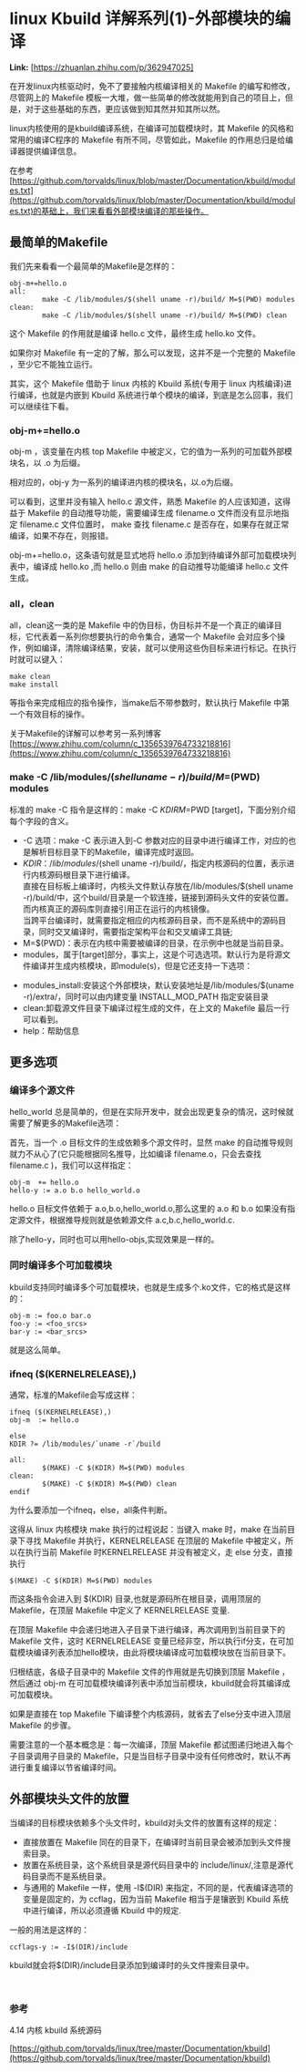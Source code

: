 # linux Kbuild 详解系列(1)-外部模块的编译

 **Link:** [https://zhuanlan.zhihu.com/p/362947025]

在开发linux内核驱动时，免不了要接触内核编译相关的 Makefile 的编写和修改，尽管网上的 Makefile 模板一大堆，做一些简单的修改就能用到自己的项目上，但是，对于这些基础的东西，更应该做到知其然并知其所以然。 

linux内核使用的是kbuild编译系统，在编译可加载模块时，其 Makefile 的风格和常用的编译C程序的 Makefile 有所不同，尽管如此，Makefile 的作用总归是给编译器提供编译信息。

在参考[https://github.com/torvalds/linux/blob/master/Documentation/kbuild/modules.txt](https://github.com/torvalds/linux/blob/master/Documentation/kbuild/modules.txt)的基础上，我们来看看外部模块编译的那些操作。 

  

## 最简单的Makefile  

我们先来看看一个最简单的Makefile是怎样的：


```
obj-m+=hello.o
all:
        make -C /lib/modules/$(shell uname -r)/build/ M=$(PWD) modules
clean:
        make -C /lib/modules/$(shell uname -r)/build/ M=$(PWD) clean
```
这个 Makefile 的作用就是编译 hello.c 文件，最终生成 hello.ko 文件。 

如果你对 Makefile 有一定的了解，那么可以发现，这并不是一个完整的 Makefile ，至少它不能独立运行。 

其实，这个 Makefile 借助于 linux 内核的 Kbuild 系统(专用于 linux 内核编译)进行编译，也就是内嵌到 Kbuild 系统进行单个模块的编译，到底是怎么回事，我们可以继续往下看。 

  

### obj-m+=hello.o  

obj-m ，该变量在内核 top Makefile 中被定义，它的值为一系列的可加载外部模块名，以 .o 为后缀。 

相对应的，obj-y 为一系列的编译进内核的模块名，以.o为后缀。 

可以看到，这里并没有输入 hello.c 源文件，熟悉 Makefile 的人应该知道，这得益于 Makefile 的自动推导功能，需要编译生成 filename.o 文件而没有显示地指定 filename.c 文件位置时， make 查找 filename.c 是否存在，如果存在就正常编译，如果不存在，则报错。 

obj-m+=hello.o，这条语句就是显式地将 hello.o 添加到待编译外部可加载模块列表中，编译成 hello.ko ,而 hello.o 则由 make 的自动推导功能编译 hello.c 文件生成。 

  

### all，clean  

all，clean这一类的是 Makefile 中的伪目标，伪目标并不是一个真正的编译目标，它代表着一系列你想要执行的命令集合，通常一个 Makefile 会对应多个操作，例如编译，清除编译结果，安装，就可以使用这些伪目标来进行标记。在执行时就可以键入：


```
make clean
make install
```
等指令来完成相应的指令操作，当make后不带参数时，默认执行 Makefile 中第一个有效目标的操作。 

关于Makefile的详解可以参考另一系列博客[https://www.zhihu.com/column/c_1356539764733218816](https://www.zhihu.com/column/c_1356539764733218816)

  

### make -C /lib/modules/$(shell uname -r)/build/ M=$(PWD) modules  

标准的 make -C 指令是这样的：make -C $KDIR M=$PWD [target]，下面分别介绍每个字段的含义。 

* -C 选项：make -C 表示进入到-C 参数对应的目录中进行编译工作，对应的也是解析目标目录下的Makefile，编译完成时返回。
* $KDIR：/lib/modules/$(shell uname -r)/build/，指定内核源码的位置，表示进行内核源码根目录下进行编译。   
 直接在目标板上编译时，内核头文件默认存放在/lib/modules/$(shell uname -r)/build/中，这个build/目录是一个软连接，链接到源码头文件的安装位置。而内核真正的源码库则直接引用正在运行的内核镜像。   
  当跨平台编译时，就需要指定相应的内核源码目录，而不是系统中的源码目录，同时交叉编译时，需要指定架构平台和交叉编译工具链;
* M=$(PWD)：表示在内核中需要被编译的目录，在示例中也就是当前目录。
* modules，属于[target]部分，事实上，这是个可选选项。默认行为是将源文件编译并生成内核模块，即module(s)，但是它还支持一下选项：
+ modules_install:安装这个外部模块，默认安装地址是/lib/modules/$(uname -r)/extra/，同时可以由内建变量 INSTALL_MOD_PATH 指定安装目录
+ clean:卸载源文件目录下编译过程生成的文件，在上文的 Makefile 最后一行可以看到。
+ help：帮助信息

  

## 更多选项  
### 编译多个源文件  

hello_world 总是简单的，但是在实际开发中，就会出现更复杂的情况，这时候就需要了解更多的Makefile选项：

首先，当一个 .o 目标文件的生成依赖多个源文件时，显然 make 的自动推导规则就力不从心了(它只能根据同名推导，比如编译 filename.o，只会去查找 filename.c )，我们可以这样指定：


```
obj-m  += hello.o
hello-y := a.o b.o hello_world.o
```
hello.o 目标文件依赖于 a.o,b.o,hello_world.o,那么这里的 a.o 和 b.o 如果没有指定源文件，根据推导规则就是依赖源文件 a.c,b.c,hello_world.c. 

除了hello-y，同时也可以用hello-objs,实现效果是一样的。 

  

### 同时编译多个可加载模块  

kbuild支持同时编译多个可加载模块，也就是生成多个.ko文件，它的格式是这样的：


```
obj-m := foo.o bar.o
foo-y := <foo_srcs>
bar-y := <bar_srcs>
```
就是这么简单。 

  

### ifneq ($(KERNELRELEASE),)  

通常，标准的Makefile会写成这样：


```
ifneq ($(KERNELRELEASE),)
obj-m  := hello.o

else
KDIR ?= /lib/modules/`uname -r`/build

all:
        $(MAKE) -C $(KDIR) M=$(PWD) modules
clean:
        $(MAKE) -C $(KDIR) M=$(PWD) clean
endif
```
为什么要添加一个ifneq，else，all条件判断。 

这得从 linux 内核模块 make 执行的过程说起：当键入 make 时，make 在当前目录下寻找 Makefile 并执行，KERNELRELEASE 在顶层的 Makefile 中被定义，所以在执行当前 Makefile 时KERNELRELEASE 并没有被定义，走 else 分支，直接执行


```
$(MAKE) -C $(KDIR) M=$(PWD) modules
```
而这条指令会进入到 $(KDIR) 目录,也就是源码所在根目录，调用顶层的 Makefile，在顶层 Makefile 中定义了 KERNELRELEASE 变量. 

在顶层 Makefile 中会递归地进入子目录下进行编译，再次调用到当前目录下的 Makefile 文件，这时 KERNELRELEASE 变量已经非空，所以执行if分支，在可加载模块编译列表添加hello模块，由此将模块编译成可加载模块放在当前目录下。 

归根结底，各级子目录中的 Makefile 文件的作用就是先切换到顶层 Makefile ，然后通过 obj-m 在可加载模块编译列表中添加当前模块，kbuild就会将其编译成可加载模块。 

如果是直接在 top Makefile 下编译整个内核源码，就省去了else分支中进入顶层 Makefile 的步骤。 

需要注意的一个基本概念是：每一次编译，顶层 Makefile 都试图递归地进入每个子目录调用子目录的 Makefile，只是当目标子目录中没有任何修改时，默认不再进行重复编译以节省编译时间。 

  

## 外部模块头文件的放置  

当编译的目标模块依赖多个头文件时，kbuild对头文件的放置有这样的规定：

* 直接放置在 Makefile 同在的目录下，在编译时当前目录会被添加到头文件搜索目录。
* 放置在系统目录，这个系统目录是源代码目录中的 include/linux/,注意是源代码目录而不是系统目录。
* 与通用的 Makefile 一样，使用 -I$(DIR) 来指定，不同的是，代表编译选项的变量是固定的，为 ccflag，因为当前 Makefile 相当于是镶嵌到 Kbuild 系统中进行编译，所以必须遵循 Kbuild 中的规定.

一般的用法是这样的：	


```
ccflags-y := -I$(DIR)/include
```
kbuild就会将$(DIR)/include目录添加到编译时的头文件搜索目录中。 

​	  

### 参考  

4.14 内核 kbuild 系统源码

[https://github.com/torvalds/linux/tree/master/Documentation/kbuild](https://github.com/torvalds/linux/tree/master/Documentation/kbuild)

